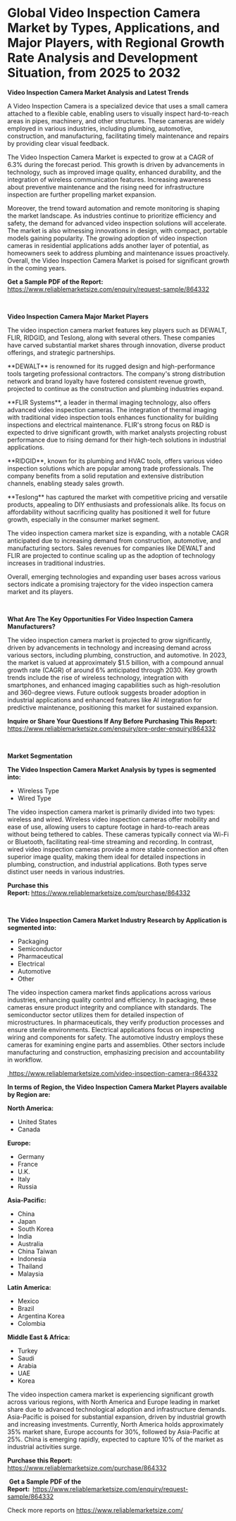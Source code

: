 <p><h1>Global Video Inspection Camera Market by Types, Applications, and Major Players, with Regional Growth Rate Analysis and Development Situation, from 2025 to 2032</h1></p><p><strong>Video Inspection Camera Market Analysis and Latest Trends</strong></p>
<p><p>A Video Inspection Camera is a specialized device that uses a small camera attached to a flexible cable, enabling users to visually inspect hard-to-reach areas in pipes, machinery, and other structures. These cameras are widely employed in various industries, including plumbing, automotive, construction, and manufacturing, facilitating timely maintenance and repairs by providing clear visual feedback.</p><p>The Video Inspection Camera Market is expected to grow at a CAGR of 6.3% during the forecast period. This growth is driven by advancements in technology, such as improved image quality, enhanced durability, and the integration of wireless communication features. Increasing awareness about preventive maintenance and the rising need for infrastructure inspection are further propelling market expansion. </p><p>Moreover, the trend toward automation and remote monitoring is shaping the market landscape. As industries continue to prioritize efficiency and safety, the demand for advanced video inspection solutions will accelerate. The market is also witnessing innovations in design, with compact, portable models gaining popularity. The growing adoption of video inspection cameras in residential applications adds another layer of potential, as homeowners seek to address plumbing and maintenance issues proactively. Overall, the Video Inspection Camera Market is poised for significant growth in the coming years.</p></p>
<p><strong>Get a Sample PDF of the Report:&nbsp;</strong> <a href="https://www.reliablemarketsize.com/enquiry/request-sample/864332?utm_campaign=2255&utm_medium=2&utm_source=Github&utm_content=ia&utm_term=20022025&utm_id=video-inspection-camera">https://www.reliablemarketsize.com/enquiry/request-sample/864332</a></p>
<p>&nbsp;</p>
<p><strong>Video Inspection Camera Major Market Players</strong></p>
<p><p>The video inspection camera market features key players such as DEWALT, FLIR, RIDGID, and Teslong, along with several others. These companies have carved substantial market shares through innovation, diverse product offerings, and strategic partnerships.</p><p>**DEWALT** is renowned for its rugged design and high-performance tools targeting professional contractors. The company's strong distribution network and brand loyalty have fostered consistent revenue growth, projected to continue as the construction and plumbing industries expand.</p><p>**FLIR Systems**, a leader in thermal imaging technology, also offers advanced video inspection cameras. The integration of thermal imaging with traditional video inspection tools enhances functionality for building inspections and electrical maintenance. FLIR's strong focus on R&D is expected to drive significant growth, with market analysts projecting robust performance due to rising demand for their high-tech solutions in industrial applications.</p><p>**RIDGID**, known for its plumbing and HVAC tools, offers various video inspection solutions which are popular among trade professionals. The company benefits from a solid reputation and extensive distribution channels, enabling steady sales growth. </p><p>**Teslong** has captured the market with competitive pricing and versatile products, appealing to DIY enthusiasts and professionals alike. Its focus on affordability without sacrificing quality has positioned it well for future growth, especially in the consumer market segment.</p><p>The video inspection camera market size is expanding, with a notable CAGR anticipated due to increasing demand from construction, automotive, and manufacturing sectors. Sales revenues for companies like DEWALT and FLIR are projected to continue scaling up as the adoption of technology increases in traditional industries.</p><p>Overall, emerging technologies and expanding user bases across various sectors indicate a promising trajectory for the video inspection camera market and its players.</p></p>
<p>&nbsp;</p>
<p><strong>What Are The Key Opportunities For Video Inspection Camera Manufacturers?</strong></p>
<p><p>The video inspection camera market is projected to grow significantly, driven by advancements in technology and increasing demand across various sectors, including plumbing, construction, and automotive. In 2023, the market is valued at approximately $1.5 billion, with a compound annual growth rate (CAGR) of around 6% anticipated through 2030. Key growth trends include the rise of wireless technology, integration with smartphones, and enhanced imaging capabilities such as high-resolution and 360-degree views. Future outlook suggests broader adoption in industrial applications and enhanced features like AI integration for predictive maintenance, positioning this market for sustained expansion.</p></p>
<p><strong>Inquire or Share Your Questions If Any Before Purchasing This Report:</strong> <a href="https://www.reliablemarketsize.com/enquiry/pre-order-enquiry/864332?utm_campaign=2255&utm_medium=2&utm_source=Github&utm_content=ia&utm_term=20022025&utm_id=video-inspection-camera">https://www.reliablemarketsize.com/enquiry/pre-order-enquiry/864332</a></p>
<p>&nbsp;</p>
<p><strong>Market Segmentation</strong></p>
<p><strong>The Video Inspection Camera Market Analysis by types is segmented into:</strong></p>
<p><ul><li>Wireless Type</li><li>Wired Type</li></ul></p>
<p><p>The video inspection camera market is primarily divided into two types: wireless and wired. Wireless video inspection cameras offer mobility and ease of use, allowing users to capture footage in hard-to-reach areas without being tethered to cables. These cameras typically connect via Wi-Fi or Bluetooth, facilitating real-time streaming and recording. In contrast, wired video inspection cameras provide a more stable connection and often superior image quality, making them ideal for detailed inspections in plumbing, construction, and industrial applications. Both types serve distinct user needs in various industries.</p></p>
<p><strong>Purchase this Report:&nbsp;</strong><a href="https://www.reliablemarketsize.com/purchase/864332?utm_campaign=2255&utm_medium=2&utm_source=Github&utm_content=ia&utm_term=20022025&utm_id=video-inspection-camera">https://www.reliablemarketsize.com/purchase/864332</a></p>
<p>&nbsp;</p>
<p><strong>The Video Inspection Camera Market Industry Research by Application is segmented into:</strong></p>
<p><ul><li>Packaging</li><li>Semiconductor</li><li>Pharmaceutical</li><li>Electrical</li><li>Automotive</li><li>Other</li></ul></p>
<p><p>The video inspection camera market finds applications across various industries, enhancing quality control and efficiency. In packaging, these cameras ensure product integrity and compliance with standards. The semiconductor sector utilizes them for detailed inspection of microstructures. In pharmaceuticals, they verify production processes and ensure sterile environments. Electrical applications focus on inspecting wiring and components for safety. The automotive industry employs these cameras for examining engine parts and assemblies. Other sectors include manufacturing and construction, emphasizing precision and accountability in workflow.</p></p>
<p><a href="https://www.reliablemarketsize.com/video-inspection-camera-r864332?utm_campaign=2255&utm_medium=2&utm_source=Github&utm_content=ia&utm_term=20022025&utm_id=video-inspection-camera">&nbsp;https://www.reliablemarketsize.com/video-inspection-camera-r864332</a></p>
<p><strong>In terms of Region, the Video Inspection Camera Market Players available by Region are:</strong></p>
<p>
    <p> <strong> North America: </strong>
        <ul>
            <li>United States</li>
            <li>Canada</li>
        </ul>
        </p> 
    <p> <strong> Europe: </strong>
        <ul>
            <li>Germany</li>
            <li>France</li>
            <li>U.K.</li>
            <li>Italy</li>
            <li>Russia</li>
        </ul>
        </p> 
    <p> <strong> Asia-Pacific: </strong>
        <ul>
            <li>China</li>
            <li>Japan</li>
            <li>South Korea</li>
            <li>India</li>
            <li>Australia</li>
            <li>China Taiwan</li>
            <li>Indonesia</li>
            <li>Thailand</li>
            <li>Malaysia</li>
        </ul>
        </p> 
    <p> <strong> Latin America: </strong>
        <ul>
            <li>Mexico</li>
            <li>Brazil</li>
            <li>Argentina Korea</li>
            <li>Colombia</li>
        </ul>
        </p> 
    <p> <strong> Middle East & Africa: </strong>
        <ul>
            <li>Turkey</li>
            <li>Saudi</li>
            <li>Arabia</li>
            <li>UAE</li>
            <li>Korea</li>
        </ul>
    </p>
    </p>
<p><p>The video inspection camera market is experiencing significant growth across various regions, with North America and Europe leading in market share due to advanced technological adoption and infrastructure demands. Asia-Pacific is poised for substantial expansion, driven by industrial growth and increasing investments. Currently, North America holds approximately 35% market share, Europe accounts for 30%, followed by Asia-Pacific at 25%. China is emerging rapidly, expected to capture 10% of the market as industrial activities surge.</p></p>
<p><strong>Purchase this Report: </strong><a href="https://www.reliablemarketsize.com/purchase/864332?utm_campaign=2255&utm_medium=2&utm_source=Github&utm_content=ia&utm_term=20022025&utm_id=video-inspection-camera">https://www.reliablemarketsize.com/purchase/864332</a></p>
<p>&nbsp;<strong>Get a Sample PDF of the Report:&nbsp;&nbsp;</strong><a href="https://www.reliablemarketsize.com/enquiry/request-sample/864332?utm_campaign=2255&utm_medium=2&utm_source=Github&utm_content=ia&utm_term=20022025&utm_id=video-inspection-camera">https://www.reliablemarketsize.com/enquiry/request-sample/864332</a></p>
<p><strong></strong></p>
<p>Check more reports on <a href="https://www.reliablemarketsize.com/?utm_campaign=2255&utm_medium=2&utm_source=Github&utm_content=ia&utm_term=20022025&utm_id=video-inspection-camera">https://www.reliablemarketsize.com/</a></p>